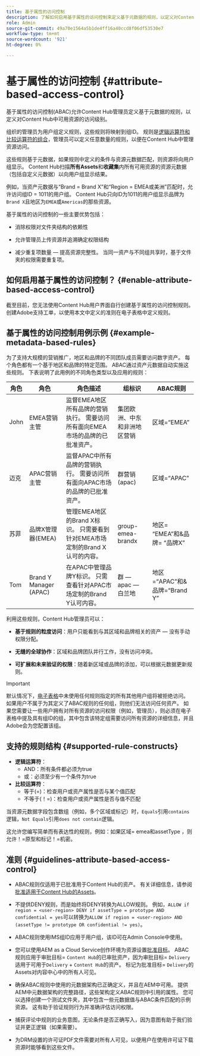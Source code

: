 ```yaml
---
title: 基于属性的访问控制
description: 了解如何启用基于属性的访问控制来定义基于元数据的规则，以定义对Content Hub中可用资源的访问级别
role: Admin
source-git-commit: 49a70e1564a5b1de4ff16a40ccd8f06df53530e7
workflow-type: tm+mt
source-wordcount: '921'
ht-degree: 0%

---
```


# 基于属性的访问控制 {#attribute-based-access-control}

基于属性的访问控制(ABAC)允许Content Hub管理员定义基于元数据的规则，以定义对Content Hub中可用资源的访问级别。

组织的管理员为用户组定义规则，这些规则将映射到组ID。 规则是[逻辑运算符和比较运算符的组合](#supported-rule-constructs)，管理员可以定义任意数量的规则，以便在Content Hub中管理资源访问。

这些规则基于元数据，如果规则中定义的条件与资源元数据匹配，则资源将向用户组显示。 Content Hub扫描&#x200B;**所有Assets**&#x200B;和&#x200B;**收藏集**&#x200B;内所有可用资源的资源元数据（包括自定义元数据）以向用户组显示结果。

例如，当资产元数据与“Brand = Brand X”和“Region = EMEA或美洲”匹配时，允许访问组ID = 1011的用户组。 Content Hub只向ID为1011的用户组显示品牌为`Brand X`且地区为`EMEA`或`Americas`的那些资源。

基于属性的访问控制的一些主要优势包括：

* 消除权限对文件夹结构的依赖性

* 允许管理员上传资源并追溯确定权限结构

* 减少重复项数量 — 提高资源完整性。 当同一资产与不同组共享时，基于文件夹的权限需要重复项。

## 如何启用基于属性的访问控制？ {#enable-attribute-based-access-control}

截至目前，您无法使用Content Hub用户界面自行创建基于属性的访问控制规则。 创建Adobe支持工单，以使用本文中定义的准则在电子表格中定义规则。

## 基于属性的访问控制用例示例 {#example-metadata-based-rules}

为了支持大规模的营销推广，地区和品牌的不同团队成员需要访问数字资产。 每个角色都有一个基于地区和品牌的特定范围。 ABAC通过资产元数据自动实施这些规则。 下表说明了此用例的不同角色类型以及应用的规则：

| 角色 | 角色 | 角色描述 | 组标识 | ABAC规则 |
|---------------------|----------------|-----------------|------------|------------|
| John | EMEA营销主管 | 监督EMEA地区所有品牌的营销执行。 需要访问所有面向EMEA市场的品牌的已批准资产。 | 集团欧洲、中东和非洲地区营销 | 区域=“EMEA” |
| 迈克 | APAC营销主管 | 监督APAC中所有品牌的营销执行。 需要访问所有面向APAC市场的品牌的已批准资产。 | 群营销(apac) | 区域=“APAC” |
| 苏菲 | 品牌X管理器(EMEA) | 管理EMEA地区的Brand X标识。 只需要看到针对EMEA市场定制的Brand X认可的内容。 | group-emea-brandx | 地区= “EMEA”和&amp;品牌= “品牌X” |
| Tom | Brand Y Manager (APAC) | 在APAC中管理品牌Y标识。 只需查看针对APAC市场定制的Brand Y认可内容。 | 群 — apac — 白兰地 | 地区=“APAC”和&amp;品牌=“Brand Y” |

利用这些规则，Content Hub管理员可以：

* **基于规则的粒度访问**：用户只能看到与其区域和品牌相关的资产 — 没有手动权限分配。

* **无缝的全球协作**：区域和品牌团队并行工作，没有访问冲突。

* **可扩展和未来验证的权限**：随着新区域或品牌的添加，可以根据元数据更新规则。

>[!IMPORTANT]
>
> 默认情况下，[电子表格](#enable-attribute-based-access-control)中未使用任何规则指定的所有其他用户组将被拒绝访问。 如果用户不属于为其定义了ABAC规则的任何组，则他们无法访问任何资产。 如果您需要让一些用户拥有对所有资源的访问权限（例如，管理员），则必须在电子表格中提及具有组ID的组，其中包含该特定组需要访问所有资源的详细信息，并且Adobe会为您配置该组。


## 支持的规则结构 {#supported-rule-constructs}

* **逻辑运算符**：
   * AND：所有条件都必须为true
   * 或：必须至少有一个条件为true
* **比较运算符**：
   * 等于(=)：检查用户或资产属性是否与某个值匹配
   * 不等于(！=)：检查用户或资产属性是否与值不匹配

当资源元数据字段包含数组（例如，多个区域或标记）时，`Equals`引用`contains`逻辑，`Not Equals`引用`does not contain`逻辑。

这允许您编写简单而有表达性的规则，例如：如果区域= emea和assetType ，则允许！=原型和标记！=机密。

## 准则 {#guidelines-attribute-based-access-control}

* ABAC规则仅适用于已批准用于Content Hub的资产。 有关详细信息，请参阅[批准适用于Content Hub的Assets](/help/assets/approve-assets-content-hub.md)。

* 不提供DENY规则，而是始终将DENY转换为ALLOW规则。 例如，`ALLOW if region = <user-region> DENY if assetType = prototype AND confidential = yes`可以转换为`ALLOW if region = <user-region> AND (assetType != prototype OR confidential != yes)`。

* ABAC规则使用IMS组ID应用于用户组，该ID可在Admin Console中使用。


* 您可以使用AEM as a Cloud Service创作环境为资源设置[批准目标](/help/assets/approve-assets-content-hub.md#set-approval-target)。 ABAC规则应用于审批目标= `Content Hub`的已审批资产，因为审批目标= `Delivery`适用于可用于`Delivery` + `Content Hub`的资产。 标记为批准目标= `Delivery`的Assets对内容中心中的所有人可见。

* 确保ABAC规则中使用的元数据架构已正确定义，并且在AEM中可用。 提供AEM中元数据架构的完整路径，这些架构定义ABAC规则中引用的属性。 您可以选择创建一个测试文件夹，其中包含一些元数据值与ABAC条件匹配的示例资源。 这有助于验证规则行为并准确评估访问权限。

* 捕获评论中规则的业务意图，无论条件是否正确写入，因为意图有助于我们验证并更正逻辑（如果需要）。

* 为DRM设置的许可证PDF文件需要对所有人可见，以便用户在使用许可证下载资源时能够看到这些文件。










